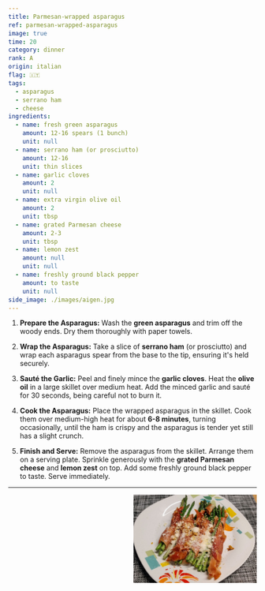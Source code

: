 ```yaml
---
title: Parmesan-wrapped asparagus
ref: parmesan-wrapped-asparagus
image: true
time: 20
category: dinner
rank: A
origin: italian
flag: 🇮🇹
tags:
  - asparagus
  - serrano ham
  - cheese
ingredients:
  - name: fresh green asparagus
    amount: 12-16 spears (1 bunch)
    unit: null
  - name: serrano ham (or prosciutto)
    amount: 12-16
    unit: thin slices
  - name: garlic cloves
    amount: 2
    unit: null
  - name: extra virgin olive oil
    amount: 2
    unit: tbsp
  - name: grated Parmesan cheese
    amount: 2-3
    unit: tbsp
  - name: lemon zest
    amount: null
    unit: null
  - name: freshly ground black pepper
    amount: to taste
    unit: null
side_image: ./images/aigen.jpg
---
```


1.  **Prepare the Asparagus:** Wash the **green asparagus** and trim off the woody ends. Dry them thoroughly with paper towels.

2.  **Wrap the Asparagus:** Take a slice of **serrano ham** (or prosciutto) and wrap each asparagus spear from the base to the tip, ensuring it's held securely.

3.  **Sauté the Garlic:** Peel and finely mince the **garlic cloves**. Heat the **olive oil** in a large skillet over medium heat. Add the minced garlic and sauté for 30 seconds, being careful not to burn it.

4.  **Cook the Asparagus:** Place the wrapped asparagus in the skillet. Cook them over medium-high heat for about **6-8 minutes**, turning occasionally, until the ham is crispy and the asparagus is tender yet still has a slight crunch.

5.  **Finish and Serve:** Remove the asparagus from the skillet. Arrange them on a serving plate. Sprinkle generously with the **grated Parmesan cheese** and **lemon zest** on top. Add some freshly ground black pepper to taste. Serve immediately.

---

<img src="images/parmesan_wrapped_asparagus.jpg" style="width:250px; float:right;"/>